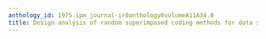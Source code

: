 ```yaml
---
anthology_id: 1975.ipm_journal-ir0anthology0volumeA11A34.0
title: Design analysis of random superimposed coding methods for data storage
---
```

